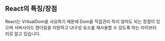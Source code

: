 ## React의 특징/장점

React는 VritualDom을 사요하기 때문에 Dom을 직접관리 하지 않아도 되는 장점이 있으며 서버사이드 렌더링을 지원하고 UI구성 요소를 재사용할 수 있도록 하는 라이브러리로 알고 있습니다.